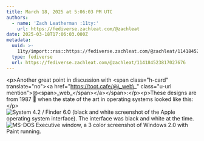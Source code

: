 ```yaml
---
title: March 18, 2025 at 5:06:03 PM UTC
authors:
  - name: 'Zach Leatherman :11ty:'
    url: https://fediverse.zachleat.com/@zachleat
date: 2025-03-18T17:06:03.000Z
metadata:
  uuid: >-
    11ty/import::rss::https://fediverse.zachleat.com/@zachleat/114184523817027676
  type: fediverse
  url: https://fediverse.zachleat.com/@zachleat/114184523817027676
---
```

\<p>Another great point in discussion with \<span class="h-card" translate="no">\<a href="https://toot.cafe/@\_web\_" class="u-url mention">@\<span>\_web\_\</span>\</a>\</span>:\</p>\<p>These designs are from 1987 🤯 when the state of the art in operating systems looked like this:\</p> ![System 4.2 / Finder 6.0 (black and white screenshot of the Apple operating system interface). The interface was black and white at the time.](/assets/beb6e7a5fb0a281b-8yYsMGjFgjZn.png) ![MS-DOS Executive window, a 3 color screenshot of Windows 2.0 with Paint running.](/assets/3f878f141a8166fe-ySQx70e0WiJU.png)